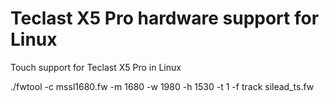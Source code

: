 # Teclast X5 Pro hardware support for Linux

Touch support for Teclast X5 Pro in Linux

./fwtool -c mssl1680.fw -m 1680 -w 1980 -h 1530 -t 1 -f track silead_ts.fw

